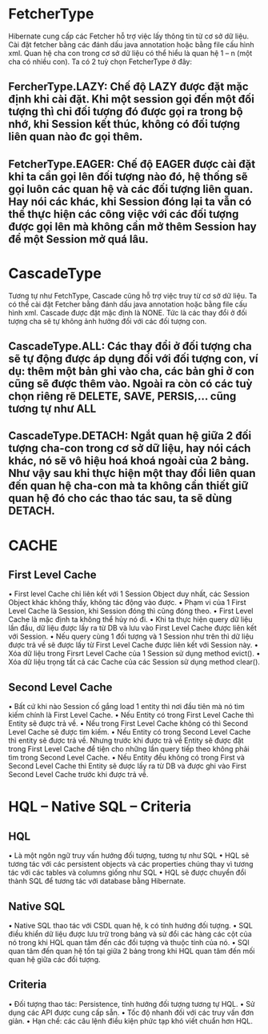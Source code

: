 # FetcherType

Hibernate cung cấp các Fetcher hỗ trợ việc lấy thông tin từ cơ sở dữ liệu. Cài đặt fetcher bằng các đánh dấu java annotation hoặc bằng file cấu hình xml.
Quan hệ cha con trong cơ sở dữ liệu có thể hiểu là quan hệ 1 – n (một cha có nhiều con).
Ta có 2 tuỳ chọn FetcherType ở đây:
## FercherType.LAZY:  Chế độ LAZY được đặt mặc định khi cài đặt. Khi một session gọi đến một đối tượng thì chỉ đối tượng đó được gọi ra trong bộ nhớ, khi Session kết thúc, không có đối tượng liên quan nào đc gọi thêm.
## FetcherType.EAGER:  Chế độ EAGER được cài đặt khi ta cần gọi lên đối tượng nào đó, hệ thống sẽ gọi luôn các quan hệ và các đối tượng liên quan. Hay nói các khác, khi Session đóng lại ta vẫn có thể thực hiện các công việc với các đối tượng được gọi lên mà không cần mở thêm Session hay để một Session mở quá lâu.


# CascadeType

Tương tự như FetchType, Cascade cũng hỗ trợ việc truy từ cơ sở dữ liệu. Ta có thể cài đặt Fetcher bằng đánh dấu java annotation hoặc bằng file cấu hình xml.
Cascade được đặt mặc định là NONE. Tức là các thay đổi ở đối tượng cha sẽ tự không ảnh hưởng đối với các đối tượng con.
## CascadeType.ALL: Các thay đổi ở đối tượng cha sẽ tự động được áp dụng đối với đối tượng con, ví dụ: thêm một bản ghi vào cha, các bản ghi ở con cũng sẽ được thêm vào. Ngoài ra còn có các tuỳ chọn riêng rẽ DELETE, SAVE, PERSIS,… cũng tương tự như ALL
## CascadeType.DETACH: Ngắt quan hệ giữa 2 đối tượng cha-con trong cơ sở dữ liệu, hay nói cách khác, nó sẽ vô hiệu hoá khoá ngoài của 2 bảng. Như vậy sau khi thực hiện một thay đổi liên quan đến quan hệ cha-con mà ta không cần thiết giữ quan hệ đó cho các thao tác sau, ta sẽ dùng DETACH.

# CACHE

## First Level Cache
•	First level Cache chỉ liên kết với 1 Session Object duy nhất, các Session Object khác không thấy, không tác động vào được.
•	Phạm vi của 1 First Level Cache là Session, khi Session đóng thì cũng đóng theo.
•	First Level Cache là mặc định ta không thể hủy nó đi.
•	Khi ta thực hiện query dữ liệu lần đầu, dữ liệu được lấy ra từ DB và lưu vào First Level Cache được liên kết với Session.
•	Nếu query cùng 1 đối tượng và 1 Session như trên thì dữ liệu được trả về sẽ được lấy từ First Level Cache được liên kết với Session này.
•	Xóa dữ liệu trong Firsrt Level Cache của 1 Session sử dụng method evict().
•	Xóa dữ liệu trọng tất cả các Cache của các Session sử dụng method clear().

## Second Level Cache
•	Bất cứ khi nào Session cố gắng load 1 entity thì nơi đầu tiên mà nó tìm kiếm chính là First Level Cache.
•	Nếu Entity có trong First Level Cache thì Entity sẽ được trả về.
•	Nếu trong First Level Cache không có thì Second Level Cache sẽ được tìm kiếm.
•	Nếu Entity có trong Second Level Cache thì entity sẽ được trả về. Nhưng trước khi được trả về Entity sẽ được đặt trong First Level Cache để tiện cho những lần query tiếp theo không phải tìm trong Second Level Cache.
•	Nếu Entity đều không có trong First và Second Level Cache thì Entity sẽ được lấy ra từ DB và được ghi vào First Second Level Cache trước khi được trả về.

# HQL – Native SQL – Criteria

## HQL
•	Là một ngôn ngữ truy vấn hướng đối tượng, tương tự như SQL
•	HQL sẽ tương tác với các persistent objects và các properties chúng thay vì tương tác với các tables và columns giống như SQL
•	HQL sẽ được chuyển đổi thành SQL để tương tác với database bằng Hibernate.

## Native SQL
•	Native SQL thao tác với CSDL quan hệ, k có tính hướng đối tượng.
•	SQL điều khiển dữ liệu được lưu trữ trong bảng và sử đổi các hàng các cột của nó 
trong khi HQL quan tâm đến các đối tượng và thuộc tính của nó.
•	SQl quan tâm đến quan hệ tồn tại giữa 2 bảng trong khi HQL quan tâm đến mối quan hệ giữa các đối tượng.

## Criteria
•	Đối tượng thao tác: Persistence, tính hướng đối tượng tương tự HQL.
•	Sử dụng các API được cung cấp sẵn.
•	Tốc độ nhanh đối với các truy vấn đơn giản.
•	Hạn chế: các câu lệnh điều kiện phức tạp khó viết chuẩn hơn HQL.
